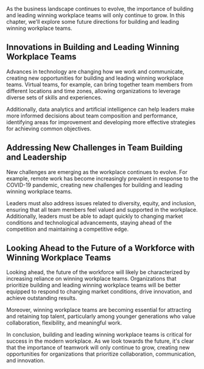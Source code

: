 
As the business landscape continues to evolve, the importance of building and leading winning workplace teams will only continue to grow. In this chapter, we'll explore some future directions for building and leading winning workplace teams.

Innovations in Building and Leading Winning Workplace Teams
-----------------------------------------------------------

Advances in technology are changing how we work and communicate, creating new opportunities for building and leading winning workplace teams. Virtual teams, for example, can bring together team members from different locations and time zones, allowing organizations to leverage diverse sets of skills and experiences.

Additionally, data analytics and artificial intelligence can help leaders make more informed decisions about team composition and performance, identifying areas for improvement and developing more effective strategies for achieving common objectives.

Addressing New Challenges in Team Building and Leadership
---------------------------------------------------------

New challenges are emerging as the workplace continues to evolve. For example, remote work has become increasingly prevalent in response to the COVID-19 pandemic, creating new challenges for building and leading winning workplace teams.

Leaders must also address issues related to diversity, equity, and inclusion, ensuring that all team members feel valued and supported in the workplace. Additionally, leaders must be able to adapt quickly to changing market conditions and technological advancements, staying ahead of the competition and maintaining a competitive edge.

Looking Ahead to the Future of a Workforce with Winning Workplace Teams
-----------------------------------------------------------------------

Looking ahead, the future of the workforce will likely be characterized by increasing reliance on winning workplace teams. Organizations that prioritize building and leading winning workplace teams will be better equipped to respond to changing market conditions, drive innovation, and achieve outstanding results.

Moreover, winning workplace teams are becoming essential for attracting and retaining top talent, particularly among younger generations who value collaboration, flexibility, and meaningful work.

In conclusion, building and leading winning workplace teams is critical for success in the modern workplace. As we look towards the future, it's clear that the importance of teamwork will only continue to grow, creating new opportunities for organizations that prioritize collaboration, communication, and innovation.
